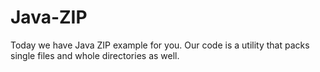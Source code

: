 Java-ZIP
========

Today we have Java ZIP example for you. Our code is a utility that packs single files and whole directories as well.
